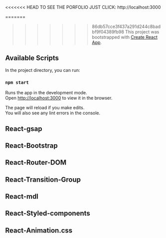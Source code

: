 

<<<<<<< HEAD
TO SEE THE PORFOLIO JUST CLICK: http://localhost:3000



=======
>>>>>>> 86db57cce3f437a291d244c8badbf9f04389fb98
This project was bootstrapped with [Create React App](https://github.com/facebook/create-react-app).

## Available Scripts

In the project directory, you can run:

### `npm start`

Runs the app in the development mode.<br>
Open [http://localhost:3000](http://localhost:3000) to view it in the browser.

The page will reload if you make edits.<br>
You will also see any lint errors in the console.

## React-gsap
## React-Bootstrap
## React-Router-DOM
## React-Transition-Group
## React-mdl
## React-Styled-components
## React-Animation.css
## 
